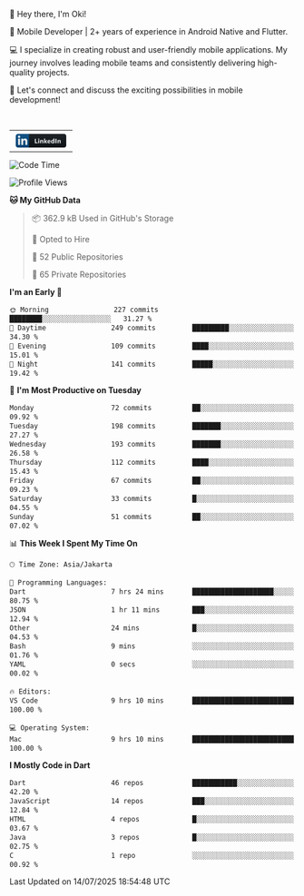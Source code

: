 <p>
 👋 Hey there, I'm Oki!

🚀 Mobile Developer | 2+ years of experience in Android Native and Flutter.

💻 I specialize in creating robust and user-friendly mobile applications. My journey involves leading mobile teams and consistently delivering high-quality projects.

🔗 Let's connect and discuss the exciting possibilities in mobile development!

<br>

<table style="border:none; border-collapse:collapse; cellspacing:0; cellpadding:0">
    <tr>
        <td>
           <a href="https://www.linkedin.com/in/oki-6ba305173/" target="_blank">
              <img src="https://github.com/inisialkey/inisialkey/blob/main/assets/linkedin.svg" alt="LinkedIn" style="vertical-align:top; margin:4px" height=24>
          </a>
        </td>
    </tr>
</table>

<!-- <br>

<!--START_SECTION:waka-->
![Code Time](http://img.shields.io/badge/Code%20Time-1%2C325%20hrs-blue)

![Profile Views](http://img.shields.io/badge/Profile%20Views-0-blue)

**🐱 My GitHub Data** 

> 📦 362.9 kB Used in GitHub's Storage 
 > 
> 💼 Opted to Hire
 > 
> 📜 52 Public Repositories 
 > 
> 🔑 65 Private Repositories 
 > 
**I'm an Early 🐤** 

```text
🌞 Morning                227 commits         ████████░░░░░░░░░░░░░░░░░   31.27 % 
🌆 Daytime                249 commits         █████████░░░░░░░░░░░░░░░░   34.30 % 
🌃 Evening                109 commits         ████░░░░░░░░░░░░░░░░░░░░░   15.01 % 
🌙 Night                  141 commits         █████░░░░░░░░░░░░░░░░░░░░   19.42 % 
```
📅 **I'm Most Productive on Tuesday** 

```text
Monday                   72 commits          ██░░░░░░░░░░░░░░░░░░░░░░░   09.92 % 
Tuesday                  198 commits         ███████░░░░░░░░░░░░░░░░░░   27.27 % 
Wednesday                193 commits         ███████░░░░░░░░░░░░░░░░░░   26.58 % 
Thursday                 112 commits         ████░░░░░░░░░░░░░░░░░░░░░   15.43 % 
Friday                   67 commits          ██░░░░░░░░░░░░░░░░░░░░░░░   09.23 % 
Saturday                 33 commits          █░░░░░░░░░░░░░░░░░░░░░░░░   04.55 % 
Sunday                   51 commits          ██░░░░░░░░░░░░░░░░░░░░░░░   07.02 % 
```


📊 **This Week I Spent My Time On** 

```text
🕑︎ Time Zone: Asia/Jakarta

💬 Programming Languages: 
Dart                     7 hrs 24 mins       ████████████████████░░░░░   80.75 % 
JSON                     1 hr 11 mins        ███░░░░░░░░░░░░░░░░░░░░░░   12.94 % 
Other                    24 mins             █░░░░░░░░░░░░░░░░░░░░░░░░   04.53 % 
Bash                     9 mins              ░░░░░░░░░░░░░░░░░░░░░░░░░   01.76 % 
YAML                     0 secs              ░░░░░░░░░░░░░░░░░░░░░░░░░   00.02 % 

🔥 Editors: 
VS Code                  9 hrs 10 mins       █████████████████████████   100.00 % 

💻 Operating System: 
Mac                      9 hrs 10 mins       █████████████████████████   100.00 % 
```

**I Mostly Code in Dart** 

```text
Dart                     46 repos            ███████████░░░░░░░░░░░░░░   42.20 % 
JavaScript               14 repos            ███░░░░░░░░░░░░░░░░░░░░░░   12.84 % 
HTML                     4 repos             █░░░░░░░░░░░░░░░░░░░░░░░░   03.67 % 
Java                     3 repos             █░░░░░░░░░░░░░░░░░░░░░░░░   02.75 % 
C                        1 repo              ░░░░░░░░░░░░░░░░░░░░░░░░░   00.92 % 
```




 Last Updated on 14/07/2025 18:54:48 UTC
<!--END_SECTION:waka-->